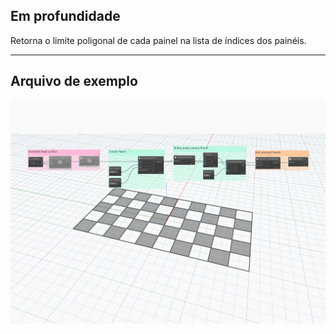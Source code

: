 ## Em profundidade
Retorna o limite poligonal de cada painel na lista de índices dos painéis.
___
## Arquivo de exemplo

![GetPanelPolygon](./Autodesk.DesignScript.Geometry.PanelSurface.GetPanelPolygon_img.jpg)
